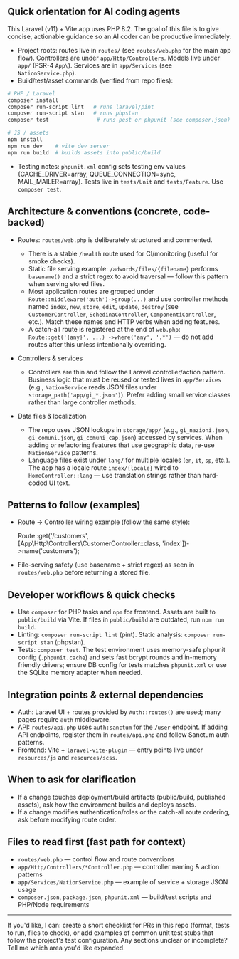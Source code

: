 ## Quick orientation for AI coding agents

This Laravel (v11) + Vite app uses PHP 8.2. The goal of this file is to give concise, actionable guidance so an AI coder can be productive immediately.

- Project roots: routes live in `routes/` (see `routes/web.php` for the main app flow). Controllers are under `app/Http/Controllers`. Models live under `app/` (PSR-4 `App\`). Services are in `app/Services` (see `NationService.php`).
- Build/test/asset commands (verified from repo files):

```bash
# PHP / Laravel
composer install
composer run-script lint   # runs laravel/pint
composer run-script stan   # runs phpstan
composer test               # runs pest or phpunit (see composer.json)

# JS / assets
npm install
npm run dev    # vite dev server
npm run build  # builds assets into public/build
```

- Testing notes: `phpunit.xml` config sets testing env values (CACHE_DRIVER=array, QUEUE_CONNECTION=sync, MAIL_MAILER=array). Tests live in `tests/Unit` and `tests/Feature`. Use `composer test`.

## Architecture & conventions (concrete, code-backed)

- Routes: `routes/web.php` is deliberately structured and commented.
  - There is a stable `/health` route used for CI/monitoring (useful for smoke checks).
  - Static file serving example: `/adwords/files/{filename}` performs `basename()` and a strict regex to avoid traversal — follow this pattern when serving stored files.
  - Most application routes are grouped under `Route::middleware('auth')->group(...)` and use controller methods named `index`, `new`, `store`, `edit`, `update`, `destroy` (see `CustomerController`, `SchedinaController`, `ComponentiController`, etc.). Match these names and HTTP verbs when adding features.
  - A catch-all route is registered at the end of `web.php`: `Route::get('{any}', ...) ->where('any', '.*')` — do not add routes after this unless intentionally overriding.

- Controllers & services
  - Controllers are thin and follow the Laravel controller/action pattern. Business logic that must be reused or tested lives in `app/Services` (e.g., `NationService` reads JSON files under `storage_path('app/gi_*.json')`). Prefer adding small service classes rather than large controller methods.

- Data files & localization
  - The repo uses JSON lookups in `storage/app/` (e.g., `gi_nazioni.json`, `gi_comuni.json`, `gi_comuni_cap.json`) accessed by services. When adding or refactoring features that use geographic data, re-use `NationService` patterns.
  - Language files exist under `lang/` for multiple locales (`en`, `it`, `sp`, etc.). The app has a locale route `index/{locale}` wired to `HomeController::lang` — use translation strings rather than hard-coded UI text.

## Patterns to follow (examples)
- Route -> Controller wiring example (follow the same style):

  Route::get('/customers', [App\\Http\\Controllers\\CustomerController::class, 'index'])->name('customers');

- File-serving safety (use basename + strict regex) as seen in `routes/web.php` before returning a stored file.

## Developer workflows & quick checks
- Use `composer` for PHP tasks and `npm` for frontend. Assets are built to `public/build` via Vite. If files in `public/build` are outdated, run `npm run build`.
- Linting: `composer run-script lint` (pint). Static analysis: `composer run-script stan` (phpstan).
- Tests: `composer test`. The test environment uses memory-safe phpunit config (`.phpunit.cache`) and sets fast bcrypt rounds and in-memory friendly drivers; ensure DB config for tests matches `phpunit.xml` or use the SQLite memory adapter when needed.

## Integration points & external dependencies
- Auth: Laravel UI + routes provided by `Auth::routes()` are used; many pages require `auth` middleware.
- API: `routes/api.php` uses `auth:sanctum` for the `/user` endpoint. If adding API endpoints, register them in `routes/api.php` and follow Sanctum auth patterns.
- Frontend: Vite + `laravel-vite-plugin` — entry points live under `resources/js` and `resources/scss`.

## When to ask for clarification
- If a change touches deployment/build artifacts (public/build, published assets), ask how the environment builds and deploys assets.
- If a change modifies authentication/roles or the catch-all route ordering, ask before modifying route order.

## Files to read first (fast path for context)
- `routes/web.php` — control flow and route conventions
- `app/Http/Controllers/*Controller.php` — controller naming & action patterns
- `app/Services/NationService.php` — example of service + storage JSON usage
- `composer.json`, `package.json`, `phpunit.xml` — build/test scripts and PHP/Node requirements

---
If you'd like, I can: create a short checklist for PRs in this repo (format, tests to run, files to check), or add examples of common unit test stubs that follow the project's test configuration. Any sections unclear or incomplete? Tell me which area you'd like expanded.
